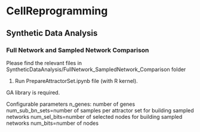 # CellReprogramming
## Synthetic Data Analysis
### Full Network and Sampled Network Comparison
Please find the relevant files in SyntheticDataAnalysis/FullNetwork_SampledNetwork_Comparison folder
1. Run PrepareAttractorSet.ipynb file (with R kernel). 

GA library is required.

Configurable parameters 
n_genes: number of genes
num_sub_bn_sets=number of samples per attractor set for  building sampled networks
num_sel_bits=number of selected nodes for  building sampled networks
num_bits=number of nodes

